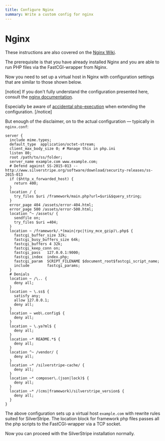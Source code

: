 ```yaml
---
title: Configure Nginx
summary: Write a custom config for nginx
---
```


# Nginx

These instructions are also covered on the
[Nginx Wiki](https://www.nginx.com/resources/wiki/start/topics/recipes/silverstripe/).

The prerequisite is that you have already installed Nginx and you are
able to run PHP files via the FastCGI-wrapper from Nginx.

Now you need to set up a virtual host in Nginx with configuration settings
that are similar to those shown below.

[notice]
If you don't fully understand the configuration presented here, consult the
[nginx documentation](http://nginx.org/en/docs/).

Especially be aware of [accidental php-execution](https://nealpoole.com/blog/2011/04/setting-up-php-fastcgi-and-nginx-dont-trust-the-tutorials-check-your-configuration/ "Don't trust the tutorials") when extending the configuration.
[/notice]

But enough of the disclaimer, on to the actual configuration — typically in `nginx.conf`:

```nginx
server {
  include mime.types;
  default_type  application/octet-stream;
  client_max_body_size 0; # Manage this in php.ini
  listen 80;
  root /path/to/ss/folder;
  server_name example.com www.example.com;
  # Defend against SS-2015-013 -- http://www.silverstripe.org/software/download/security-releases/ss-2015-013
  if ($http_x_forwarded_host) {
    return 400;
  }
  location / {
    try_files $uri /framework/main.php?url=$uri&$query_string;
  }
  error_page 404 /assets/error-404.html;
  error_page 500 /assets/error-500.html;
  location ^~ /assets/ {
    sendfile on;
    try_files $uri =404;
  }
  location ~ /framework/.*(main|rpc|tiny_mce_gzip)\.php$ {
    fastcgi_buffer_size 32k;
    fastcgi_busy_buffers_size 64k;
    fastcgi_buffers 4 32k;
    fastcgi_keep_conn on;
    fastcgi_pass   127.0.0.1:9000;
    fastcgi_index  index.php;
    fastcgi_param  SCRIPT_FILENAME $document_root$fastcgi_script_name;
    include        fastcgi_params;
  }
  # Denials
  location ~ /\.. {
    deny all;
  }
  location ~ \.ss$ {
    satisfy any;
    allow 127.0.0.1;
    deny all;
  }
  location ~ web\.config$ {
    deny all;
  }
  location ~ \.ya?ml$ {
    deny all;
  }
  location ~* README.*$ {
    deny all;
  }
  location ^~ /vendor/ {
    deny all;
  }
  location ~* /silverstripe-cache/ {
    deny all;
  }
  location ~* composer\.(json|lock)$ {
    deny all;
  }
  location ~* /(cms|framework)/silverstripe_version$ {
    deny all;
  }
}
```

The above configuration sets up a virtual host `example.com` with
rewrite rules suited for SilverStripe. The location block for framework
php files passes all the php scripts to the FastCGI-wrapper via a TCP
socket.

Now you can proceed with the SilverStripe installation normally.
